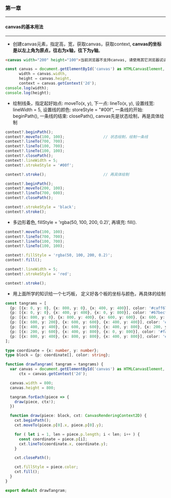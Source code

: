 ### 第一章
***

#### canvas的基本用法
***
* 创建canvas元素，指定高，宽，获取canvas，获取context, **canvas的坐标是以左上角为原点，往右为x轴，往下为y轴**。
```html
<canvas width="200" height="100">当前浏览器不支持canvas, 请使用其它浏览器试试</canvas>
```
```typescript
const canvas = document.getElementById('canvas') as HTMLCanvasElement,
      width = canvas.width,
      height = canvas.height,
      context = canvas.getContext('2d');
console.log(width);
console.log(height);
```

* 绘制线条，指定起好始点: moveTo(x, y), 下一点: lineTo(x, y), 设置线宽: lineWidth = 5, 设置线的颜色: storeStyle = "#00f", 一条线的开始: beginPath(), 一条线的结束: closePath(), canvas先是状态绘制，再是具体绘制
```typescript
context?.beginPath();
context?.moveTo(100, 100);                 // 状态绘制，绘制一条线
context?.lineTo(700, 700);
context?.lineTo(100, 700);
context?.lineTo(100, 100);
context?.closePath();
context!.lineWidth = 5;
context!.strokeStyle = '#00f';

context?.stroke();                         // 再具体绘制

context?.beginPath();
context?.moveTo(200, 100);
context?.lineTo(700, 600);
context?.closePath();

context!.strokeStyle = 'black';
context?.stroke();

```

* 多边形着色, fillStyle = 'rgba(50, 100, 200, 0.2)', 再填充: fill().
```typescript
context?.moveTo(100, 100);
context?.lineTo(700, 700);
context?.lineTo(100, 700);
context?.lineTo(100, 100);

context!.fillStyle = 'rgba(50, 100, 200, 0.2)';
context!.fill();

context!.lineWidth = 5;
context!.strokeStyle = 'red';

context!.stroke();
```

* 用上面所学的知识给一个七巧板， 定义好各个板的坐标与颜色，再具体的绘制
```typescript
const tangrams = [
  {p: [{x: 0, y: 0}, {x: 800, y: 0}, {x: 400, y: 400}], color: '#caff67'},
  {p: [{x: 0, y: 0}, {x: 400, y: 400}, {x: 0, y: 800}], color: '#67becf'},
  {p: [{x: 800, y: 0}, {x: 800, y: 400}, {x: 600, y: 600}, {x: 600, y: 200}], color: '#ef3d61'},
  {p: [{x: 600, y: 200}, {x: 600, y: 600}, {x: 400, y: 400}], color: '#f9f51a'},
  {p: [{x: 400, y: 400}, {x: 600, y: 600}, {x: 400, y: 800}, {x: 200, y: 600}], color: '#a594c0'},
  {p: [{x: 200, y: 600}, {x: 400, y: 800}, {x: 0, y: 800}], color: '#fa8ecc'},
  {p: [{x: 800, y: 400}, {x: 800, y: 800}, {x: 400, y: 800}], color: '#f6ca29'}
];

type coordinate = {x: number, y: number};
type block = {p: coordinate[], color: string};

function drawTangram( tangram = tangrams) {
  var canvas = document.getElementById('canvas') as HTMLCanvasElement,
      ctx = canvas.getContext('2d');

  canvas.width = 800;
  canvas.height = 800;

  tangram.forEach(piece => {
    draw(piece, ctx!);
  })

  function draw(piece: block, cxt: CanvasRenderingContext2D) {
    cxt.beginPath();
    cxt.moveTo(piece.p[0].x, piece.p[0].y);

    for ( let i = 1, len = piece.p.length; i < len; i++ ) {
      const coordinate = piece.p[i];
      cxt.lineTo(coordinate.x, coordinate.y);
    }

    cxt.closePath();

    cxt.fillStyle = piece.color;
    cxt.fill();
  }
}

export default drawTangram;
```